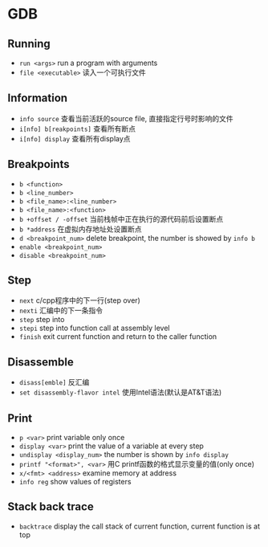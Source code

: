 # GDB

## Running
* `run <args>` run a program with arguments
* `file <executable>` 读入一个可执行文件

## Information
* `info source` 查看当前活跃的source file, 直接指定行号时影响的文件
* `i[nfo] b[reakpoints]` 查看所有断点
* `i[nfo] display` 查看所有display点

## Breakpoints
* `b <function>`
* `b <line_number>`
* `b <file_name>:<line_number>`
* `b <file_name>:<function>`
* `b +offset / -offset` 当前栈帧中正在执行的源代码前后设置断点
* `b *address` 在虚拟内存地址处设置断点
* `d <breakpoint_num>` delete breakpoint, the number is showed by `info b`
* `enable <breakpoint_num>`
* `disable <breakpoint_num>`

## Step
* `next` c/cpp程序中的下一行(step over)
* `nexti` 汇编中的下一条指令
* `step` step into
* `stepi` step into function call at assembly level
* `finish` exit current function and return to the caller function

## Disassemble
* `disass[emble]` 反汇编
* `set disassembly-flavor intel` 使用Intel语法(默认是AT&T语法)

## Print
* `p <var>` print variable only once
* `display <var>` print the value of a variable at every step
* `undisplay <display_num>` the number is shown by `info display`
* `printf "<format>", <var>` 用C printf函数的格式显示变量的值(only once)
* `x/<fmt> <address>` examine memory at address
* `info reg` show values of registers

## Stack back trace
* `backtrace` display the call stack of current function, current function is at top

